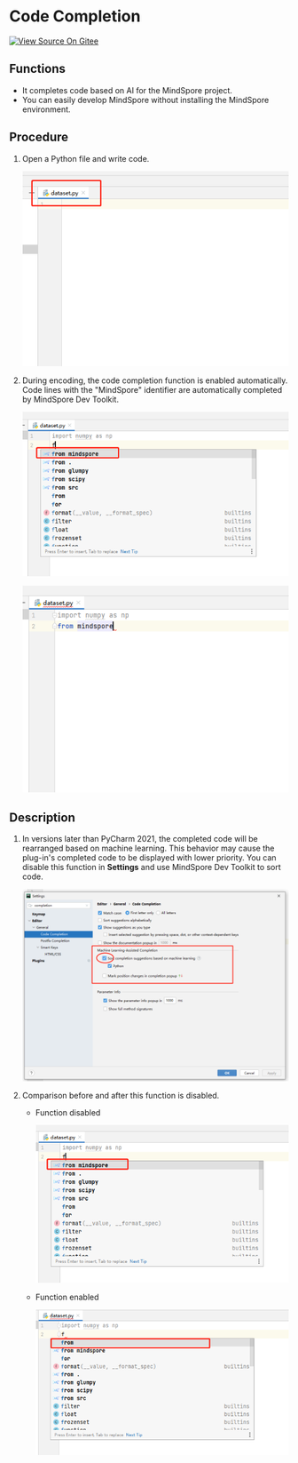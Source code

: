 # Code Completion

[![View Source On Gitee](https://mindspore-website.obs.cn-north-4.myhuaweicloud.com/website-images/r2.1/resource/_static/logo_source_en.png)](https://gitee.com/mindspore/docs/blob/r2.1/docs/devtoolkit/docs/source_en/smart_completion.md)

## Functions

* It completes code based on AI for the MindSpore project.
* You can easily develop MindSpore without installing the MindSpore environment.

## Procedure

1. Open a Python file and write code.

   ![img](images/clip_image088.jpg)

2. During encoding, the code completion function is enabled automatically. Code lines with the "MindSpore" identifier are automatically completed by MindSpore Dev Toolkit.

   ![img](images/clip_image090.jpg)

   ![img](images/clip_image092.jpg)

## Description

1. In versions later than PyCharm 2021, the completed code will be rearranged based on machine learning. This behavior may cause the plug-in's completed code to be displayed with lower priority. You can disable this function in **Settings** and use MindSpore Dev Toolkit to sort code.

   ![img](images/clip_image093.jpg)

2. Comparison before and after this function is disabled.

    * Function disabled

      ![img](images/clip_image094.jpg)

    * Function enabled

      ![img](images/clip_image096.jpg)

